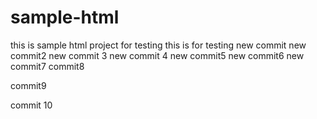 # sample-html
this is sample html project for testing
this is for testing
new commit
new commit2
new commit 3
new commit 4
new commit5
new commit6
new commit7
commit8

commit9


commit 10
